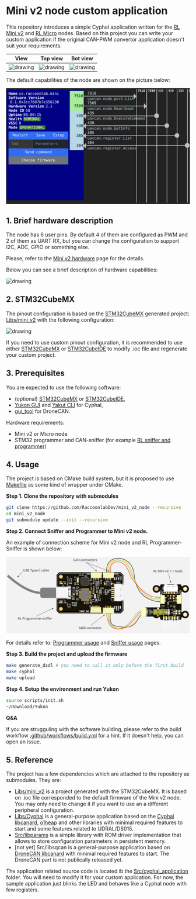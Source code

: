 # Mini v2 node custom application

This repository introduces a simple Cyphal application written for the [RL Mini v2](https://docs.raccoonlab.co/guide/can_pwm/can_pwm_mini_v2.html) and [RL Micro](https://docs.raccoonlab.co/guide/can_pwm/can_pwm_micro.html) nodes. Based on this project you can write your custom application if the original CAN-PWM convertor application doesn't suit your requirements.

| View | Top view | Bot view |
| ---- | --- | ------ |
| <img src="https://docs.raccoonlab.co/assets/img/view.bbf1e631.png" alt="drawing" width="150"> | <img src="https://docs.raccoonlab.co/assets/img/view_top.6b0ef99e.png" alt="drawing" width="150"> | <img src="https://docs.raccoonlab.co/assets/img/view_bottom.ee41f6d5.png" alt="drawing" width="150">|

The default capabilities of the node are shown on the picture below:

<img src="assets/yukon.png" alt="drawing">

## 1. Brief hardware description

The node has 6 user pins. By default 4 of them are configured as PWM and 2 of them as UART RX, but you can change the configuration to support I2C, ADC, GPIO or something else.

Please, refer to the [Mini v2 hardware](https://docs.raccoonlab.co/guide/can_pwm/can_pwm_mini_v2.html#pinout) page for the details.

Below you can see a brief description of hardware capabilities:

<img src="https://docs.raccoonlab.co/assets/img/pinout.c14a3021.png" alt="drawing">

## 2. STM32CubeMX

The pinout configuration is based on the [STM32CubeMX](https://www.st.com/en/development-tools/stm32cubemx.html) generated project: [Libs/mini_v2](https://github.com/RaccoonLabHardware/mini_v2_ioc) with the following configuration:

<img src="https://raw.githubusercontent.com/RaccoonLabHardware/mini_v2_stm32cubemx_project/main/Assets/stm32cubemx.png" alt="drawing">

If you need to use custom pinout configuration, it is recommended to use either [STM32CubeMX](https://www.st.com/en/development-tools/stm32cubemx.html) or [STM32CubeIDE](https://www.st.com/en/development-tools/stm32cubeide.html) to modify .ioc file and regenerate your custom project.

## 3. Prerequisites

You are expected to use the following software:
- (optional) [STM32CubeMX](https://www.st.com/en/development-tools/stm32cubemx.html) or [STM32CubeIDE](https://www.st.com/en/development-tools/stm32cubeide.html),
- [Yukon GUI](https://github.com/OpenCyphal-Garage/yukon) and [Yakut CLI](https://github.com/OpenCyphal/yakut) for Cyphal,
- [gui_tool](https://dronecan.github.io/GUI_Tool/Overview/) for DroneCAN.

Hardware requirements:
- Mini v2 or Micro node
- STM32 programmer and CAN-sniffer (for example [RL sniffer and programmer](https://docs.raccoonlab.co/guide/programmer_sniffer/))

## 4. Usage

The project is based on CMake build system, but it is proposed to use [Makefile](Makefile) as some kind of wrapper under CMake.

**Step 1. Clone the repository with submodules**

```bash
git clone https://github.com/RaccoonlabDev/mini_v2_node --recursive
cd mini_v2_node
git submodule update --init --recursive
```

**Step 2. Connect Sniffer and Programmer to Mini v2 node.**

An example of connection scheme for Mini v2 node and RL Programmer-Sniffer is shown below:

<img src="assets/connection.png" alt="drawing">

For details refer to: [Programmer usage](https://docs.raccoonlab.co/guide/programmer_sniffer/programmer.html) and [Sniffer usage](https://docs.raccoonlab.co/guide/programmer_sniffer/sniffer.html#_4-1-cyphal-usage) pages.

**Step 3. Build the project and upload the firmware**

```bash
make generate_dsdl # you need to call it only before the first build
make cyphal
make upload
```

**Step 4. Setup the environment and run Yukon**

```bash
source scripts/init.sh
~/Download/Yukon
```

**Q&A**

If you are strugguling with the software building, please refer to the build workflow [.github/workflows/build.yml](.github/workflows/build.yml) for a hint. If it doesn't help, you can open an issue.

## 5. Reference

The project has a few dependencies which are attached to the repository as submodules. They are:

- [Libs/mini_v2](https://github.com/RaccoonLabHardware/mini_v2_ioc) is a project generated with the STM32CubeMX. It is based on .ioc file corresponded to the default firmware of the Mini v2 node. You may only need to change it if you want to use an a different peripheral configuration.
- [Libs/Cyphal](https://github.com/RaccoonlabDev/libcanard_cyphal_application) is a general-purpose application based on the [Cyphal libcanard](https://github.com/OpenCyphal/libcanard), [o1heap](https://github.com/pavel-kirienko/o1heap) and other libraries with minimal required features to start and some features related to UDRAL/DS015.
- [Src/libparams](https://github.com/PonomarevDA/libparams) is a simple library with ROM driver implementation that allows to store configuration parameters in persistent memory.
- [not yet] Src/libsqcan is a general-purpose application based on [DroneCAN libcanard](https://github.com/dronecan/libcanard) with minimal required features to start. The DroneCAN part is not publically released yet.

The application related source code is located ib the [Src/cyphal_application](Src/cyphal_application) folder. You will need to modify it for your custom application. For now, the sample application just blinks the LED and behaves like a Cyphal node with few registers.
